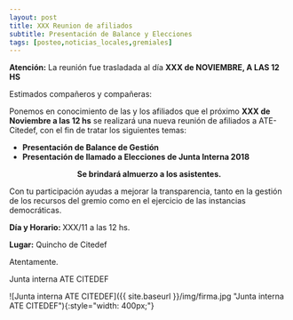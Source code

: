 ```yaml
---
layout: post
title: XXX Reunion de afiliados
subtitle: Presentación de Balance y Elecciones
tags: [posteo,noticias_locales,gremiales]
---
```


<div class="alert alert-danger" role="alert">
<strong>Atención:</strong> La reunión fue trasladada al día <strong>XXX de NOVIEMBRE, A LAS 12 HS</STRONG>
</div>

Estimados compañeros y compañeras:

Ponemos en conocimiento de las y los afiliados que el próximo
**XXX de Noviembre a las 12 hs** se realizará una nueva reunión
de afiliados a ATE-Citedef, con el fin de tratar los siguientes temas:

  - **Presentación de Balance de Gestión**
  - **Presentación de llamado a Elecciones de Junta Interna 2018**

<div class="alert alert-danger" role="alert">
<center><strong>Se brindará almuerzo a los asistentes.</strong></center>
</div>

Con tu participación ayudas a mejorar la transparencia, tanto en la gestión de los recursos del gremio como en el ejercicio de las instancias democráticas.


<div class="alert alert-info" role="alert">
<p><strong>Día y Horario: </strong> XXX/11 a las 12 hs.</p>
<p><strong>Lugar:</strong> Quincho de Citedef</p>
</div>

Atentamente.

Junta interna ATE CITEDEF

![Junta interna ATE CITEDEF]({{ site.baseurl }}/img/firma.jpg "Junta interna ATE CITEDEF"){:style="width: 400px;"}
